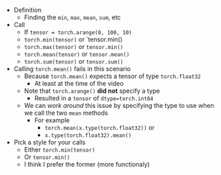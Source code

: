 - Definition
	- Finding the `min`, `max`, `mean`, `sum`, etc
- Call
	- If `tensor = torch.arange(0, 100, 10)`
	- `torch.min(tensor)` or `tensor.min()
	- `torch.max(tensor)` or `tensor.min()`
	- `torch.mean(tensor)` or `tensor.mean()`
	- `torch.sum(tensor)` or `tensor.sum()`
- Calling `torch.mean()` fails in this scenario
	- Because `torch.mean()` expects a tensor of type `torch.float32`
		- At least at the time of the video
	- Note that `torch.arange()` **did not** specify a type
		- Resulted in a `tensor` of `dtype=torch.int64`
	- We can _work around_ this issue by specifying the type to use when we call the two `mean` methods
		- For example
			- `torch.mean(x.type(torch.float32))` or
			- `x.type(torch.float32).mean()`
- Pick a style for your calls
	- Either `torch.min(tensor)`
	- Or `tensor.min()`
	- I think I prefer the former (more functionaly)